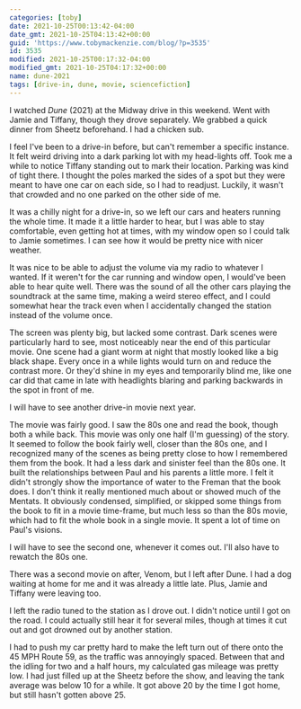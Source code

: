 ```yaml
---
categories: [toby]
date: 2021-10-25T00:13:42-04:00
date_gmt: 2021-10-25T04:13:42+00:00
guid: 'https://www.tobymackenzie.com/blog/?p=3535'
id: 3535
modified: 2021-10-25T00:17:32-04:00
modified_gmt: 2021-10-25T04:17:32+00:00
name: dune-2021
tags: [drive-in, dune, movie, sciencefiction]
---
```


I watched *Dune* (2021) at the Midway drive in this weekend.<!--more-->  Went with Jamie and Tiffany, though they drove separately.  We grabbed a quick dinner from Sheetz beforehand.  I had a chicken sub.

I feel I've been to a drive-in before, but can't remember a specific instance.  It felt weird driving into a dark parking lot with my head-lights off.  Took me a while to notice Tiffany standing out to mark their location.  Parking was kind of tight there.  I thought the poles marked the sides of a spot but they were meant to have one car on each side, so I had to readjust.  Luckily, it wasn't that crowded and no one parked on the other side of me.

It was a chilly night for a drive-in, so we left our cars and heaters running the whole time.  It made it a little harder to hear, but I was able to stay comfortable, even getting hot at times, with my window open so I could talk to Jamie sometimes.  I can see how it would be pretty nice with nicer weather.

It was nice to be able to adjust the volume via my radio to whatever I wanted.  If it weren't for the car running and window open, I would've been able to hear quite well.  There was the sound of all the other cars playing the soundtrack at the same time, making a weird stereo effect, and I could somewhat hear the track even when I accidentally changed the station instead of the volume once.

The screen was plenty big, but lacked some contrast.  Dark scenes were particularly hard to see, most noticeably near the end of this particular movie.  One scene had a giant worm at night that mostly looked like a big black shape.  Every once in a while lights would turn on and reduce the contrast more.  Or they'd shine in my eyes and temporarily blind me, like one car did that came in late with headlights blaring and parking backwards in the spot in front of me.

I will have to see another drive-in movie next year.

The movie was fairly good.  I saw the 80s one and read the book, though both a while back.  This movie was only one half (I'm guessing) of the story.  It seemed to follow the book fairly well, closer than the 80s one, and I recognized many of the scenes as being pretty close to how I remembered them from the book.  It had a less dark and sinister feel than the 80s one.  It built the relationships between Paul and his parents a little more.  I felt it didn't strongly show the importance of water to the Freman that the book does.  I don't think it really mentioned much about or showed much of the Mentats.  It obviously condensed, simplified, or skipped some things from the book to fit in a movie time-frame, but much less so than the 80s movie, which had to fit the whole book in a single movie.  It spent a lot of time on Paul's visions.

I will have to see the second one, whenever it comes out.  I'll also have to rewatch the 80s one.

There was a second movie on after, Venom, but I left after Dune.  I had a dog waiting at home for me and it was already a little late.  Plus, Jamie and Tiffany were leaving too.

I left the radio tuned to the station as I drove out.  I didn't notice until I got on the road.  I could actually still hear it for several miles, though at times it cut out and got drowned out by another station.

I had to push my car pretty hard to make the left turn out of there onto the 45 MPH Route 59, as the traffic was annoyingly spaced.  Between that and the idling for two and a half hours, my calculated gas mileage was pretty low.  I had just filled up at the Sheetz before the show, and leaving the tank average was below 10 for a while.  It got above 20 by the time I got home, but still hasn't gotten above 25.
